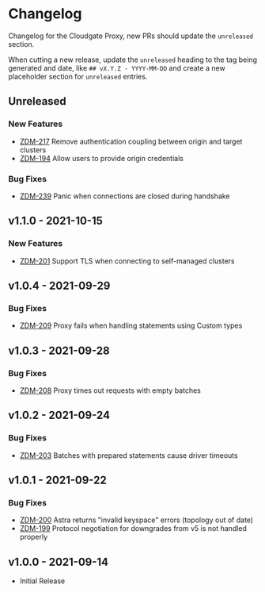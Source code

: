 # Changelog

Changelog for the Cloudgate Proxy, new PRs should update the `unreleased` section.

When cutting a new release, update the `unreleased` heading to the tag being generated and date, like `## vX.Y.Z - YYYY-MM-DD` and create a new placeholder section for  `unreleased` entries.

## Unreleased

### New Features

* [ZDM-217](https://datastax.jira.com/browse/ZDM-217) Remove authentication coupling between origin and target clusters
* [ZDM-194](https://datastax.jira.com/browse/ZDM-194) Allow users to provide origin credentials

### Bug Fixes

* [ZDM-239](https://datastax.jira.com/browse/ZDM-239) Panic when connections are closed during handshake

## v1.1.0 - 2021-10-15

### New Features

* [ZDM-201](https://datastax.jira.com/browse/ZDM-201) Support TLS when connecting to self-managed clusters

## v1.0.4 - 2021-09-29

### Bug Fixes

* [ZDM-209](https://datastax.jira.com/browse/ZDM-209) Proxy fails when handling statements using Custom types

## v1.0.3 - 2021-09-28

### Bug Fixes

* [ZDM-208](https://datastax.jira.com/browse/ZDM-208) Proxy times out requests with empty batches

## v1.0.2 - 2021-09-24

### Bug Fixes

* [ZDM-203](https://datastax.jira.com/browse/ZDM-203) Batches with prepared statements cause driver timeouts

## v1.0.1 - 2021-09-22

### Bug Fixes

* [ZDM-200](https://datastax.jira.com/browse/ZDM-200) Astra returns "invalid keyspace" errors (topology out of date)
* [ZDM-199](https://datastax.jira.com/browse/ZDM-199) Protocol negotiation for downgrades from v5 is not handled properly

## v1.0.0 - 2021-09-14

* Initial Release
